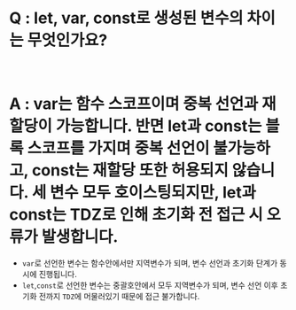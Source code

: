 # Q : let, var, const로 생성된 변수의 차이는 무엇인가요?

<br />

# A : var는 함수 스코프이며 중복 선언과 재할당이 가능합니다. 반면 let과 const는 블록 스코프를 가지며 중복 선언이 불가능하고, const는 재할당 또한 허용되지 않습니다. 세 변수 모두 호이스팅되지만, let과 const는 TDZ로 인해 초기화 전 접근 시 오류가 발생합니다.

- `var`로 선언한 변수는 함수안에서만 지역변수가 되며, 변수 선언과 초기화 단계가 동시에 진행됩니다.
- `let`,`const`로 선언한 변수는 중괄호안에서 모두 지역변수가 되며, 변수 선언 이후 초기화 전까지 `TDZ`에 머물러있기 때문에 접근 불가합니다.
